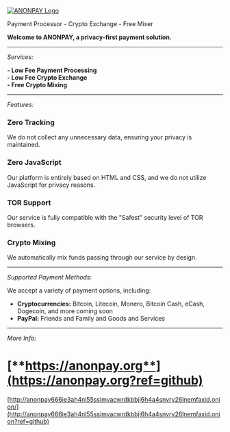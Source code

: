 [![ANONPAY Logo](https://anonpay.org/static/img/logow400.png)](https://anonpay.org)

Payment Processor - Crypto Exchange - Free Mixer

**Welcome to ANONPAY, a privacy-first payment solution.**

---

*Services:*

**- Low Fee Payment Processing**  
**- Low Fee Crypto Exchange**  
**- Free Crypto Mixing**

---

*Features:*

### **Zero Tracking**
We do not collect any unnecessary data, ensuring your privacy is maintained.

### **Zero JavaScript**
Our platform is entirely based on HTML and CSS, and we do not utilize JavaScript for privacy reasons.

### **TOR Support**
Our service is fully compatible with the "Safest" security level of TOR browsers.

### **Crypto Mixing**
We automatically mix funds passing through our service by design.

---

*Supported Payment Methods:*

We accept a variety of payment options, including:

- **Cryptocurrencies:** Bitcoin, Litecoin, Monero, Bitcoin Cash, eCash, Dogecoin, and more coming soon
- **PayPal:** Friends and Family and Goods and Services

---

*More Info:*

# [**https://anonpay.org**](https://anonpay.org?ref=github)  
[http://anonpay666ie3ah4nl55ssimvacwrdkbbji6h4a4snvry26lnemfaxid.onion/](http://anonpay666ie3ah4nl55ssimvacwrdkbbji6h4a4snvry26lnemfaxid.onion?ref=github)
